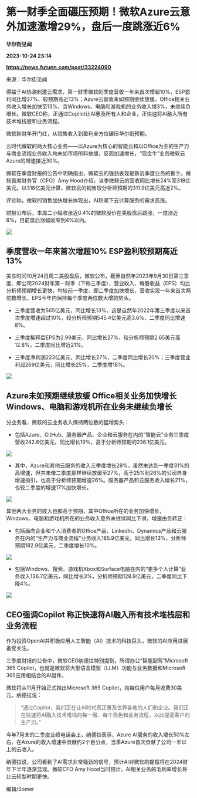 # 第一财季全面碾压预期！微软Azure云意外加速激增29%，盘后一度跳涨近6%
**华尔街见闻**

**2023-10-24 23:14**

**https://news.futunn.com/post/33224090**

来源：华尔街见闻

得益于AI热潮刺激云需求，第一财季微软的季度营收一年来首次增超10%，ESP盈利同比增27%、较预期高近13%；Azure云营收未如预期继续放缓，Office相关业务收入增长加快至13%，含Windows、电脑和游戏机的业务收入增3%，未继续负增长。微软CEO称，正通过Copilot让AI惠及所有人和企业，正快速将AI融入所有技术堆栈层和业务流程。

微软新财年开门红，从销售收入到盈利全方位碾压华尔街预期。

云时代微软的两大核心业务——以Azure为核心的智能云和以Office为主的生产力与商业流程业务收入均未如市场所料放缓，反而加速增长，“现金牛”业务微软云Azure的增速接近30%。

微软在季度财报的公告中明确指出，微软云的强劲表现是新近季度业务的推手。微软首席财务官（CFO）Amy Hood介绍，当季微软云的营收同比增长24%至318亿美元。以318亿美元计算，微软云的销售较分析师预期的311.9亿美元高近2%。

评论称，微软的销售加快增长体现出，AI热潮下云计算服务的需求高涨。

财报公布后，本周二小幅收涨近0.4%的微软股价在美股盘后跳涨，一度涨近6%，目前盘后涨幅收窄到4%以内。

![](https://postimg.futunn.com/16981870127173328197680.png)

季度营收一年来首次增超10% ESP盈利较预期高近13%
----------------------------

美东时间10月24日周二美股盘后，微软公布，截至自然年2023年9月30日第三季度、即公司2024财年第一财季（下称三季度），营业收入、每股收益（EPS）均比分析师预期增长更快，均较前一季度、即二季度加快增长，营收实现一年来首次两位数增长，EPS今年内保持每个季度两位数大增的势头。

*   三季度营收为565亿美元，同比增长13%，这是自然年2022年第三季度以来首次季度增速超过10%，较分析师预期545.4亿美元高3.6%，二季度同比增速8%。
    
*   三季度稀释后EPS为2.99美元，同比增长27%，较分析师预期2.65美元高12.8%，二季度同比增近21%。
    
*   三季度净利润223亿美元，同比增长27%，二季度同比增长20%；三季度营业利润269亿美元，同比增长25%，二季度增18%。
    

![](https://postimg.futunn.com/16981872282964618273682.png)

Azure未如预期继续放缓 Office相关业务加快增长 Windows、电脑和游戏机所在业务未继续负增长
-----------------------------------------------------

分业务看，微软的云业务收入保持两位数的猛增势头：

*   包括Azure、GitHub、服务器产品、企业和云服务在内的“智能云”业务三季度营收242.6亿美元，同比增长19%，高于分析师预期的236.1亿美元。
    

![](https://postimg.futunn.com/16981869647712218058267.jpeg)

*   其中，Azure和其他云服务的收入三季度增长29%，虽然未达到一季度31%的高增速，但并未像二季度那样继续放缓至27%，高于25%到26%的公司自身增速指引，也高于分析师预期增速26%。服务器产品和云服务收入增长21%，也较二季度的增速17%加快增长。
    

![](https://postimg.futunn.com/16981869647727021723631.jpeg)

其他两大业务的收入也都高于预期，其中Office所在的业务加快增长，Windows、电脑和游戏机所在的业务收入意外未继续同比下滑，增速由负转正：

*   包括面向企业和个人消费者的Office产品、LinkedIn、Dynamics产品和云服务在内的“生产力与商业流程”业务收入185.9亿美元，同比增长13%，分析师预期182.9亿美元，二季度增长10%。
    

![](https://postimg.futunn.com/16981869647663798387847.jpeg)

*   包括Windows、搜索、游戏机Xbox和Surface电脑在内的“更多个人计算”业务收入136.7亿美元，同比增长3%，分析师预期128.9亿美元，二季度同比下降4%。
    

![](https://postimg.futunn.com/16981869647614427083452.jpeg)

CEO强调Copilot 称正快速将AI融入所有技术堆栈层和业务流程
----------------------------------

作为投资OpenAI并积极应用人工智能（AI）技术的科技巨头，微软的AI应用进展备受关注。

三季度财报的公告中，微软CEO纳德拉特别提到，所谓办公“智能副驾”Microsoft 365 Copilot，也就是微软将大型语言模型（LLM）功能与业务数据和Microsoft 365应用相结合的AI组件。

微软将从11月开始正式推出Microsoft 365 Copilot，向每位用户每月收费30美元。纳德拉说：

> “通过Copilot，我们正在让AI时代真正惠及世界各地的人们和企业。我们正在快速将AI融入技术堆栈的每一层、每个角色和业务流程，以此提高客户的生产力。”

今年7月末的二季度业绩电话会上，纳德拉表示，Azure AI服务的收入增长50%左右，在Azure的收入增速中贡献约2个百分点，当季Azure首次贡献了公司一半以上的云收入。

纳德拉说，公司看到了AI需求非常强劲的信号，预计AI对微软的提振将在2024财年下半年逐渐显现。微软CFO Amy Hood当时预计，AI相关业务的毛利率增长将比云转型时期更快。

编辑/Somer